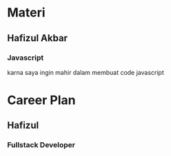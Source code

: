 # Materi
## Hafizul Akbar
### Javascript
karna saya ingin mahir dalam membuat code javascript
# Career Plan
## Hafizul 
### Fullstack Developer
